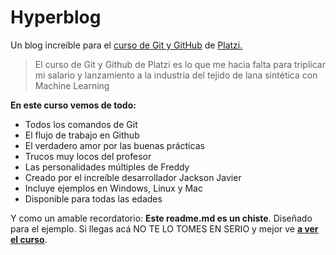 # Hyperblog
Un blog increíble para el [curso de Git y GitHub](https://platzi.com/cursos/git-github "curso de Git y GitHub de Platzi") de [Platzi.](https://platzi.com/ "Platzi.")
> El curso de Git y Github de Platzi es lo que me hacia falta para triplicar mi salario y lanzamiento a la industria del tejido de lana sintética con Machine Learning

**En este curso vemos de todo:**
- Todos los comandos de Git
- El flujo de trabajo en Github
- El verdadero amor por las buenas prácticas
- Trucos muy locos del profesor
- Las personalidades múltiples de Freddy
- Creado por el increíble desarrollador Jackson Javier
- Incluye ejemplos en Windows, Linux y Mac
- Disponible para todas las edades

Y como un amable recordatorio: **Este readme.md es un chiste**. Diseñado para el ejemplo. Si llegas acá NO TE LO TOMES EN SERIO y mejor ve [**a ver el curso**](https://platzi.com/cursos/git-github/ "[a ver el curso]").
